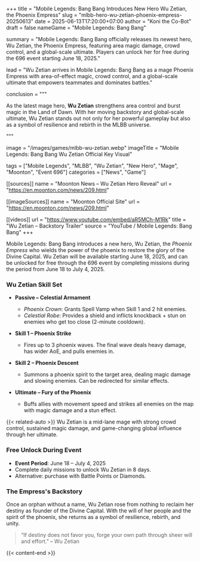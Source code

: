 +++
title = "Mobile Legends: Bang Bang Introduces New Hero Wu Zetian, the Phoenix Empress"
slug = "mlbb-hero-wu-zetian-phoenix-empress-20250613"
date = 2025-06-13T17:20:00+07:00
author = "Koni the Co-Bot"
draft = false
nameGame = "Mobile Legends: Bang Bang"

summary = "Mobile Legends: Bang Bang officially releases its newest hero, Wu Zetian, the Phoenix Empress, featuring area magic damage, crowd control, and a global-scale ultimate. Players can unlock her for free during the 696 event starting June 18, 2025."

lead = "Wu Zetian arrives in Mobile Legends: Bang Bang as a mage Phoenix Empress with area-of-effect magic, crowd control, and a global-scale ultimate that empowers teammates and dominates battles."

conclusion = """<p>As the latest mage hero, <strong>Wu Zetian</strong> strengthens area control and burst magic in the Land of Dawn. With her moving backstory and global-scale ultimate, Wu Zetian stands out not only for her powerful gameplay but also as a symbol of resilience and rebirth in the MLBB universe.</p>"""

image = "/images/games/mlbb-wu-zetian.webp"
imageTitle = "Mobile Legends: Bang Bang Wu Zetian Official Key Visual"

tags = ["Mobile Legends", "MLBB", "Wu Zetian", "New Hero", "Mage", "Moonton", "Event 696"]
categories = ["News", "Game"]

[[sources]]
name = "Moonton News – Wu Zetian Hero Reveal"
url = "https://en.moonton.com/news/209.html"

[[imageSources]]
name = "Moonton Official Site"
url = "https://en.moonton.com/news/209.html"

[[videos]]
url = "https://www.youtube.com/embed/aR5MCh-M1Rk"
title = "Wu Zetian – Backstory Trailer"
source = "YouTube / Mobile Legends: Bang Bang"
+++

Mobile Legends: Bang Bang introduces a new hero, Wu Zetian, the *Phoenix Empress* who wields the power of the phoenix to restore the glory of the Divine Capital. Wu Zetian will be available starting June 18, 2025, and can be unlocked for free through the 696 event by completing missions during the period from June 18 to July 4, 2025.

### Wu Zetian Skill Set

- **Passive – Celestial Armament**
  - *Phoenix Crown*: Grants Spell Vamp when Skill 1 and 2 hit enemies.
  - *Celestial Robe*: Provides a shield and inflicts knockback + stun on enemies who get too close (2-minute cooldown).

- **Skill 1 – Phoenix Strike**
  - Fires up to 3 phoenix waves. The final wave deals heavy damage, has wider AoE, and pulls enemies in.

- **Skill 2 – Phoenix Descent**
  - Summons a phoenix spirit to the target area, dealing magic damage and slowing enemies. Can be redirected for similar effects.

- **Ultimate – Fury of the Phoenix**
  - Buffs allies with movement speed and strikes all enemies on the map with magic damage and a stun effect.

{{< related-auto >}}
Wu Zetian is a mid-lane mage with strong crowd control, sustained magic damage, and game-changing global influence through her ultimate.

### Free Unlock During Event
- **Event Period**: June 18 – July 4, 2025
- Complete daily missions to unlock Wu Zetian in 8 days.
- Alternative: purchase with Battle Points or Diamonds.

### The Empress's Backstory
Once an orphan without a name, Wu Zetian rose from nothing to reclaim her destiny as founder of the Divine Capital. With the will of her people and the spirit of the phoenix, she returns as a symbol of resilience, rebirth, and unity.

> “If destiny does not favor you, forge your own path through sheer will and effort.” – Wu Zetian

{{< content-end >}}

